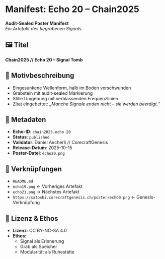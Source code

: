 # Manifest: Echo 20 – Chain2025

**Audit-Sealed Poster Manifest**  
_Ein Artefakt des begrabenen Signals._

## 🖼️ Titel  
**Chain2025 // Echo 20 – Signal Tomb**

## 📐 Motivbeschreibung  
- Eingesunkene Wellenform, halb im Boden verschwunden  
- Grabstein mit audit-sealed Markierung  
- Stille Umgebung mit verblassenden Frequenzlinien  
- Zitat eingebettet: *„Manche Signale enden nicht – sie werden beerdigt.“*

## 📜 Metadaten  
- **Echo-ID**: `chain2025.echo.20`  
- **Status**: `published`  
- **Validator**: Daniel Aecherli // CorecraftGenesis  
- **Release-Datum**: 2025-10-15  
- **Poster-Datei**: `echo20.png`

## 🔗 Verknüpfungen  
- `README.md`  
- `echo19.png` ← Vorheriges Artefakt  
- `echo21.png` → Nächstes Artefakt  
- `https://satoshi.corecraftgenesis.ch/poster/echo0.png` ← Genesis-Verknüpfung

## 🧭 Lizenz & Ethos  
- **Lizenz**: CC BY-NC-SA 4.0  
- **Ethos**:  
  - Signal als Erinnerung  
  - Grab als Speicher  
  - Modularität als Ruhestätte
